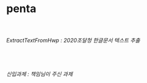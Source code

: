 # penta
<br>

###### ExtractTextFromHwp : 2020조달청 한글문서 텍스트 추출  
<br>

######  신입과제 : 책임님이 주신 과제 
<br>
